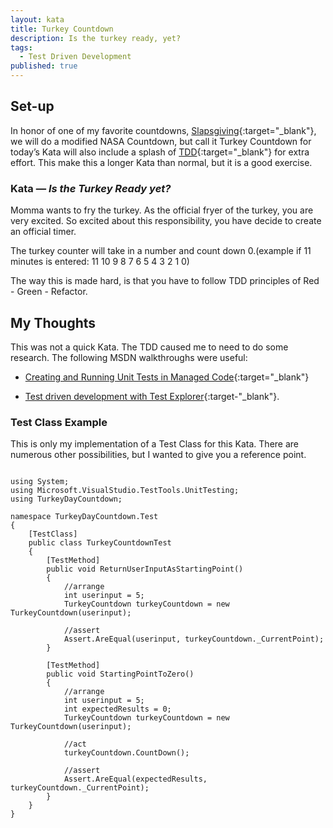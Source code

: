 ```yaml
---
layout: kata
title: Turkey Countdown
description: Is the turkey ready, yet?
tags:
  - Test Driven Development
published: true
---
```


## Set-up
In honor of one of my favorite countdowns, [Slapsgiving](http://www.youtube.com/watch?v=tqpPFT-F-bs){:target="_blank"}, we will do a modified NASA Countdown, but call it Turkey Countdown for today&#8217;s Kata will also include a splash of [TDD](http://en.wikipedia.org/wiki/Test-driven_development){:target="_blank"} for extra effort. This make this a longer Kata than normal, but it is a good exercise.

### Kata &#8212; *Is the Turkey Ready yet?*

Momma wants to fry the turkey. As the official fryer of the turkey, you are very excited. So excited about this responsibility, you have decide to create an official timer.

The turkey counter will take in a  number and count down 0.(example if 11 minutes is entered: 11 10 9 8 7 6 5 4 3 2 1 0)

The way this is made hard, is that you have to follow TDD principles of Red - Green - Refactor.

## My Thoughts
This was not a quick Kata. The TDD caused me to need to do some research. The following MSDN walkthroughs were useful:
* [Creating and Running Unit Tests in Managed Code](http://msdn.microsoft.com/en-us/library/ms182532(v=vs.110).aspx){:target="_blank"}

* [Test driven development with Test Explorer](http://msdn.microsoft.com/en-us/library/hh212233(v=vs.110).aspx){:target-"_blank"}.

### Test Class Example

This is only my implementation of a Test Class for this Kata. There are numerous other possibilities, but I wanted to give you a reference point.

<pre>
<code class="csharp">
using System;
using Microsoft.VisualStudio.TestTools.UnitTesting;
using TurkeyDayCountdown;

namespace TurkeyDayCountdown.Test
{
    [TestClass]
    public class TurkeyCountdownTest
    {
        [TestMethod]
        public void ReturnUserInputAsStartingPoint()
        {
            //arrange
            int userinput = 5;
            TurkeyCountdown turkeyCountdown = new TurkeyCountdown(userinput);

            //assert
            Assert.AreEqual(userinput, turkeyCountdown._CurrentPoint);
        }

        [TestMethod]
        public void StartingPointToZero()
        {
            //arrange
            int userinput = 5;
            int expectedResults = 0;
            TurkeyCountdown turkeyCountdown = new TurkeyCountdown(userinput);

            //act
            turkeyCountdown.CountDown();

            //assert
            Assert.AreEqual(expectedResults, turkeyCountdown._CurrentPoint);
        }
    }
}
</code>
</pre>

